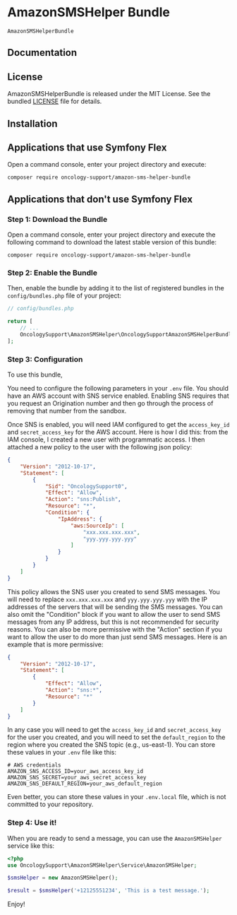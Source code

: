 # AmazonSMSHelper Bundle

`AmazonSMSHelperBundle` 

## Documentation

## License

AmazonSMSHelperBundle is released under the MIT License. See the bundled [LICENSE](LICENSE) file for details.

## Installation

Applications that use Symfony Flex
----------------------------------

Open a command console, enter your project directory and execute:

```console
composer require oncology-support/amazon-sms-helper-bundle
```

Applications that don't use Symfony Flex
----------------------------------------

### Step 1: Download the Bundle

Open a command console, enter your project directory and execute the
following command to download the latest stable version of this bundle:

```console
composer require oncology-support/amazon-sms-helper-bundle
```

### Step 2: Enable the Bundle

Then, enable the bundle by adding it to the list of registered bundles
in the `config/bundles.php` file of your project:

```php
// config/bundles.php

return [
    // ...
    OncologySupport\AmazonSMSHelper\OncologySupportAmazonSMSHelperBundle::class => ['all' => true],
];
```

### Step 3: Configuration

To use this bundle, 

You need to configure the following parameters in your `.env` file. You should have an AWS account with SNS service enabled. 
Enabling SNS requires that you request an Origination number and then go through the process of removing that number from the sandbox.

Once SNS is enabled, you will need IAM configured to get the `access_key_id` and `secret_access_key` for the AWS account.
Here is how I did this: from the IAM console, I created a new user with programmatic access. I then attached a new 
policy to the user with the following json policy:

```json
{
    "Version": "2012-10-17",
    "Statement": [
        {
            "Sid": "OncologySupport0",
            "Effect": "Allow",
            "Action": "sns:Publish",
            "Resource": "*",
            "Condition": {
                "IpAddress": {
                    "aws:SourceIp": [
                        "xxx.xxx.xxx.xxx",
                        "yyy.yyy.yyy.yyy"
                    ]
                }
            }
        }
    ]
}
```
This policy allows the SNS user you created to send SMS messages. 
You will need to replace `xxx.xxx.xxx.xxx` and `yyy.yyy.yyy.yyy` with the IP addresses of the servers that will be sending the SMS messages.
You can also omit the "Condition" block if you want to allow the user to send SMS messages from any IP address, but this is not recommended for security reasons.
You can also be more permissive with the "Action" section if you want to allow the user to do more than just send SMS messages.
Here is an example that is more permissive:

```json
{
    "Version": "2012-10-17",
    "Statement": [
        {
            "Effect": "Allow",
            "Action": "sns:*",
            "Resource": "*"
        }
    ]
}
```

In any case you will need to get the `access_key_id` and `secret_access_key` for the user you created, 
and you will need to set the `default_region` to the region where you created the SNS topic (e.g., us-east-1). 
You can store these values in your `.env` file like this:

```dotenv
# AWS credentials
AMAZON_SNS_ACCESS_ID=your_aws_access_key_id
AMAZON_SNS_SECRET=your_aws_secret_access_key
AMAZON_SNS_DEFAULT_REGION=your_aws_default_region
```

Even better, you can store these values in your `.env.local` file, which is not committed to your repository.

### Step 4: Use it!
When you are ready to send a message, you can use the `AmazonSMSHelper` service like this:

```php
<?php
use OncologySupport\AmazonSMSHelper\Service\AmazonSMSHelper;

$smsHelper = new AmazonSMSHelper();

$result = $smsHelper('+12125551234', 'This is a test message.');
```

Enjoy!
